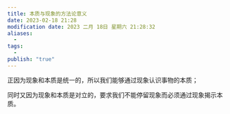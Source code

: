 ```yaml
---
title: 本质与现象的方法论意义
date: 2023-02-18 21:28
modification date: 2023 二月 18日 星期六 21:28:32
aliases:
  - 
tags:
  - 
publish: "true"
---
```


正因为现象和本质是统一的，所以我们能够通过现象认识事物的本质；

同时又因为现象和本质是对立的，要求我们不能停留现象而必须通过现象揭示本质。